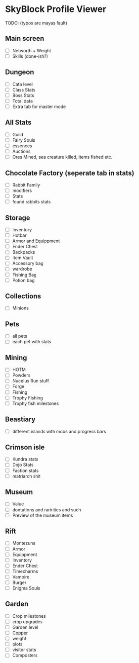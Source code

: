 # SkyBlock Profile Viewer

TODO: (typos are mayas fault)

## Main screen

- [ ] Networth + Weight
- [ ] Skills (done-ish?)

## Dungeon

- [ ] Cata level
- [ ] Class Stats
- [ ] Boss Stats
- [ ] Total data
- [ ] Extra tab for master mode

## All Stats

- [ ] Guild
- [ ] Fairy Souls
- [ ] essences
- [ ] Auctions
- [ ] Ores Mined, sea creature killed, items fished etc.

## Chocolate Factory (seperate tab in stats)

- [ ] Rabbit Family
- [ ] modifiers
- [ ] Stats
- [ ] found rabbits stats

## Storage

- [ ] Inventory
- [ ] Hotbar
- [ ] Armor and Equippment
- [ ] Ender Chest
- [ ] Backpacks
- [ ] Item Vault
- [ ] Accessory bag
- [ ] wardrobe
- [ ] Fishing Bag
- [ ] Potion bag

## Collections

- [ ] Minions

## Pets

- [ ] all pets
- [ ] each pet with stats

## Mining

- [ ] HOTM
- [ ] Powders
- [ ] Nucelus Run stuff
- [ ] Forge
- [ ] Fishing
- [ ] Trophy Fishing
- [ ] Trophy fish milestones

## Beastiary

- [ ] different islands with mobs and progress bars

## Crimson isle

- [ ] Kundra stats
- [ ] Dojo Stats
- [ ] Faction stats
- [ ] matriarch shit

## Museum

- [ ] Value
- [ ] dontations and raririties and such
- [ ] Preview of the museum items

## Rift

- [ ] Montezuna
- [ ] Armor
- [ ] Equippment
- [ ] Inventory
- [ ] Ender Chest
- [ ] Timecharms
- [ ] Vampire
- [ ] Burger
- [ ] Enigma Souls

## Garden

- [ ] Crop milestones
- [ ] crop upgrades
- [ ] Garden level
- [ ] Copper
- [ ] weight
- [ ] plots
- [ ] visitor stats
- [ ] Composters
